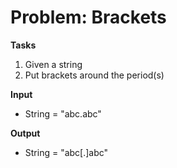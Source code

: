 # Problem: Brackets

**Tasks**
1. Given a string
2. Put brackets around the period(s)

**Input**
* String = "abc.abc"

**Output**
* String = "abc[.]abc"
